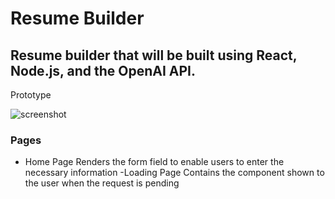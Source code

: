 # Resume Builder

## Resume builder that will be built using React, Node.js, and the OpenAI API.

 Prototype

![screenshot](https://i.imgur.com/UeUoAeE.png)

### Pages

- Home Page 
Renders the form field to enable users to enter the necessary information
-Loading Page
Contains the component shown to the user when the request is pending